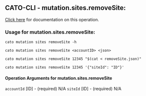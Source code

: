 
## CATO-CLI - mutation.sites.removeSite:
[Click here](https://api.catonetworks.com/documentation/#mutation-removeSite) for documentation on this operation.

### Usage for mutation.sites.removeSite:

`cato mutation sites removeSite -h`

`cato mutation sites removeSite <accountID> <json>`

`cato mutation sites removeSite 12345 "$(cat < removeSite.json)"`

`cato mutation sites removeSite 12345 '{"siteId": "ID"}'`

#### Operation Arguments for mutation.sites.removeSite ####
`accountId` [ID] - (required) N/A 
`siteId` [ID] - (required) N/A 
